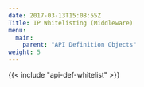 ```yaml
---
date: 2017-03-13T15:08:55Z
Title: IP Whitelisting (Middleware)
menu:
  main:
    parent: "API Definition Objects"
weight: 5
---
```


{{< include "api-def-whitelist" >}}